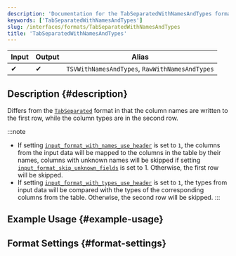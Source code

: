 ```yaml
---
description: 'Documentation for the TabSeparatedWithNamesAndTypes format'
keywords: ['TabSeparatedWithNamesAndTypes']
slug: /interfaces/formats/TabSeparatedWithNamesAndTypes
title: 'TabSeparatedWithNamesAndTypes'
---
```


| Input | Output | Alias                                          |
|-------|--------|------------------------------------------------|
|   ✔    |  ✔     | `TSVWithNamesAndTypes`, `RawWithNamesAndTypes` |

## Description {#description}

Differs from the [`TabSeparated`](./TabSeparated.md) format in that the column names are written to the first row, while the column types are in the second row.

:::note
- If setting [`input_format_with_names_use_header`](../../../operations/settings/settings-formats.md/#input_format_with_names_use_header) is set to `1`,
the columns from the input data will be mapped to the columns in the table by their names, columns with unknown names will be skipped if setting [`input_format_skip_unknown_fields`](../../../operations/settings/settings-formats.md/#input_format_skip_unknown_fields) is set to 1.
Otherwise, the first row will be skipped.
- If setting [`input_format_with_types_use_header`](../../../operations/settings/settings-formats.md/#input_format_with_types_use_header) is set to `1`,
the types from input data will be compared with the types of the corresponding columns from the table. Otherwise, the second row will be skipped.
:::

## Example Usage {#example-usage}

## Format Settings {#format-settings}